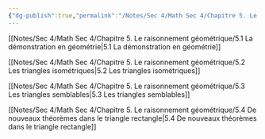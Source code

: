 ```yaml
---
{"dg-publish":true,"permalink":"/Notes/Sec 4/Math Sec 4/Chapitre 5. Le raisonnement géométrique/"}
---
```


[[Notes/Sec 4/Math Sec 4/Chapitre 5. Le raisonnement géométrique/5.1 La démonstration en géométrie\|5.1 La démonstration en géométrie]]

[[Notes/Sec 4/Math Sec 4/Chapitre 5. Le raisonnement géométrique/5.2 Les triangles isométriques\|5.2 Les triangles isométriques]]

[[Notes/Sec 4/Math Sec 4/Chapitre 5. Le raisonnement géométrique/5.3 Les triangles semblables\|5.3 Les triangles semblables]]

[[Notes/Sec 4/Math Sec 4/Chapitre 5. Le raisonnement géométrique/5.4 De nouveaux théorèmes dans le triangle rectangle\|5.4 De nouveaux théorèmes dans le triangle rectangle]]

